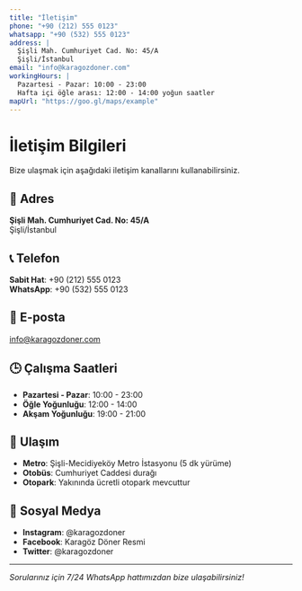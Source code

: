 ```yaml
---
title: "İletişim"
phone: "+90 (212) 555 0123"
whatsapp: "+90 (532) 555 0123"
address: |
  Şişli Mah. Cumhuriyet Cad. No: 45/A
  Şişli/İstanbul
email: "info@karagozdoner.com"
workingHours: |
  Pazartesi - Pazar: 10:00 - 23:00
  Hafta içi öğle arası: 12:00 - 14:00 yoğun saatler
mapUrl: "https://goo.gl/maps/example"
---
```


# İletişim Bilgileri

Bize ulaşmak için aşağıdaki iletişim kanallarını kullanabilirsiniz.

## 📍 Adres
**Şişli Mah. Cumhuriyet Cad. No: 45/A**  
Şişli/İstanbul

## 📞 Telefon
**Sabit Hat**: +90 (212) 555 0123  
**WhatsApp**: +90 (532) 555 0123

## 📧 E-posta
info@karagozdoner.com

## 🕒 Çalışma Saatleri
- **Pazartesi - Pazar**: 10:00 - 23:00
- **Öğle Yoğunluğu**: 12:00 - 14:00
- **Akşam Yoğunluğu**: 19:00 - 21:00

## 🚗 Ulaşım
- **Metro**: Şişli-Mecidiyeköy Metro İstasyonu (5 dk yürüme)
- **Otobüs**: Cumhuriyet Caddesi durağı
- **Otopark**: Yakınında ücretli otopark mevcuttur

## 📱 Sosyal Medya
- **Instagram**: @karagozdoner
- **Facebook**: Karagöz Döner Resmi
- **Twitter**: @karagozdoner

---

*Sorularınız için 7/24 WhatsApp hattımızdan bize ulaşabilirsiniz!*